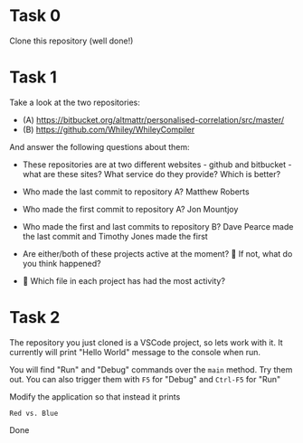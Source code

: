 # Task 0

Clone this repository (well done!)

# Task 1

Take a look at the two repositories:

  * (A) https://bitbucket.org/altmattr/personalised-correlation/src/master/
  * (B) https://github.com/Whiley/WhileyCompiler

And answer the following questions about them:

  * These repositories are at two different websites - github and bitbucket - what are these sites?  What service do they provide? Which is better?

  * Who made the last commit to repository A?
Matthew Roberts

  * Who made the first commit to repository A?
Jon Mountjoy

  * Who made the first and last commits to repository B?
Dave Pearce made the last commit and Timothy Jones made the first

  * Are either/both of these projects active at the moment? 🤔 If not, what do you think happened?

  * 🤔 Which file in each project has had the most activity?


# Task 2

The repository you just cloned is a VSCode project, so lets work with it.  It currently will print "Hello World" message to the console when run.

You will find "Run" and "Debug" commands over the `main` method.  Try them out.  You can also trigger them with `F5` for "Debug" and `Ctrl-F5` for "Run"

Modify the application so that instead it prints

~~~~~
Red vs. Blue
~~~~~

Done

